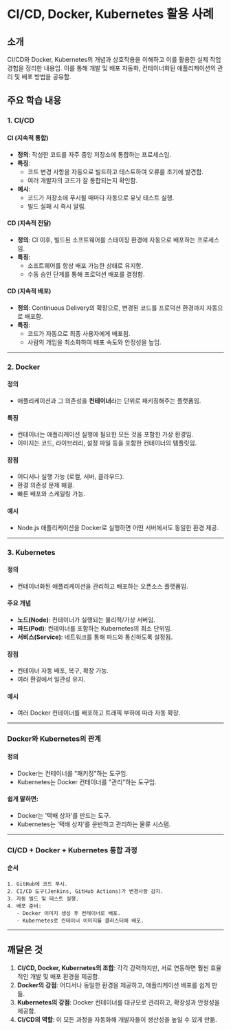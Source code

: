 

# CI/CD, Docker, Kubernetes 활용 사례

## 소개
CI/CD와 Docker, Kubernetes의 개념과 상호작용을 이해하고 이를 활용한 실제 작업 경험을 정리한 내용임. 이를 통해 개발 및 배포 자동화, 컨테이너화된 애플리케이션의 관리 및 배포 방법을 공유함.

## 주요 학습 내용

### 1. CI/CD

#### CI (지속적 통합)
- **정의**: 작성한 코드를 자주 중앙 저장소에 통합하는 프로세스임.
- **특징**:
  - 코드 변경 사항을 자동으로 빌드하고 테스트하여 오류를 조기에 발견함.
  - 여러 개발자의 코드가 잘 통합되는지 확인함.
- **예시**:
  - 코드가 저장소에 푸시될 때마다 자동으로 유닛 테스트 실행.
  - 빌드 실패 시 즉시 알림.

#### CD (지속적 전달)
- **정의**: CI 이후, 빌드된 소프트웨어를 스테이징 환경에 자동으로 배포하는 프로세스임.
- **특징**:
  - 소프트웨어를 항상 배포 가능한 상태로 유지함.
  - 수동 승인 단계를 통해 프로덕션 배포를 결정함.

#### CD (지속적 배포)
- **정의**: Continuous Delivery의 확장으로, 변경된 코드를 프로덕션 환경까지 자동으로 배포함.
- **특징**:
  - 코드가 자동으로 최종 사용자에게 배포됨.
  - 사람의 개입을 최소화하여 배포 속도와 안정성을 높임.

---

### 2. Docker

#### 정의
- 애플리케이션과 그 의존성을 **컨테이너**라는 단위로 패키징해주는 플랫폼임.

#### 특징
- 컨테이너는 애플리케이션 실행에 필요한 모든 것을 포함한 가상 환경임.
- 이미지는 코드, 라이브러리, 설정 파일 등을 포함한 컨테이너의 템플릿임.

#### 장점
- 어디서나 실행 가능 (로컬, 서버, 클라우드).
- 환경 의존성 문제 해결.
- 빠른 배포와 스케일링 가능.

#### 예시
- Node.js 애플리케이션을 Docker로 실행하면 어떤 서버에서도 동일한 환경 제공.

---

### 3. Kubernetes

#### 정의
- 컨테이너화된 애플리케이션을 관리하고 배포하는 오픈소스 플랫폼임.

#### 주요 개념
- **노드(Node)**: 컨테이너가 실행되는 물리적/가상 서버임.
- **파드(Pod)**: 컨테이너를 포함하는 Kubernetes의 최소 단위임.
- **서비스(Service)**: 네트워크를 통해 파드와 통신하도록 설정됨.

#### 장점
- 컨테이너 자동 배포, 복구, 확장 가능.
- 여러 환경에서 일관성 유지.

#### 예시
- 여러 Docker 컨테이너를 배포하고 트래픽 부하에 따라 자동 확장.

---

### Docker와 Kubernetes의 관계

#### 정의
- Docker는 컨테이너를 "패키징"하는 도구임.
- Kubernetes는 Docker 컨테이너를 "관리"하는 도구임.

#### 쉽게 말하면:
- Docker는 '택배 상자'를 만드는 도구.
- Kubernetes는 '택배 상자'를 운반하고 관리하는 물류 시스템.

---

### CI/CD + Docker + Kubernetes 통합 과정

#### 순서
```
1. GitHub에 코드 푸시.
2. CI/CD 도구(Jenkins, GitHub Actions)가 변경사항 감지.
3. 자동 빌드 및 테스트 실행.
4. 배포 준비:
   - Docker 이미지 생성 후 컨테이너로 배포.
   - Kubernetes로 컨테이너 이미지를 클러스터에 배포.
```

---

## 깨달은 것

1. **CI/CD, Docker, Kubernetes의 조합**: 각각 강력하지만, 서로 연동하면 훨씬 효율적인 개발 및 배포 환경을 제공함.
2. **Docker의 강점**: 어디서나 동일한 환경을 제공하고, 애플리케이션 배포를 쉽게 만듦.
3. **Kubernetes의 강점**: Docker 컨테이너를 대규모로 관리하고, 확장성과 안정성을 제공함.
4. **CI/CD의 역할**: 이 모든 과정을 자동화해 개발자들이 생산성을 높일 수 있게 만듦.

